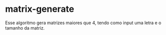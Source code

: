 # matrix-generate
Esse algoritmo gera matrizes maiores que 4, tendo como input uma letra e o tamanho da matriz.
